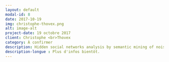 ```yaml
---
layout: default
modal-id: 8
date: 2017-10-19
img: christophe-thovex.png
alt: image-alt
project-date: 19 octobre 2017
client: Christophe <br>Thovex
category: À confirmer
description: Hidden social networks analysis by semantic mining of noise corpora.
description-longue : Plus d'infos bientôt. 
---
```


